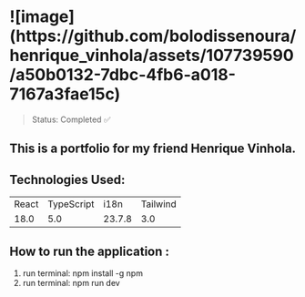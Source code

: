 <h1>![image](https://github.com/bolodissenoura/henrique_vinhola/assets/107739590/a50b0132-7dbc-4fb6-a018-7167a3fae15c)</h1>

> Status: Completed ✅

## This is a portfolio for my friend Henrique Vinhola.

## Technologies Used: 

<table> 
  <tr>
    <td>React</td>
    <td>TypeScript</td>
    <td>i18n</td>
    <td>Tailwind</td>
  </tr>
  <tr>
    <td>18.0</td>
    <td>5.0</td>
    <td>23.7.8</td>
    <td>3.0</td>
  </tr>
</table>

## How to run the application : 

1) run terminal: npm install -g npm
2) run terminal: npm run dev
